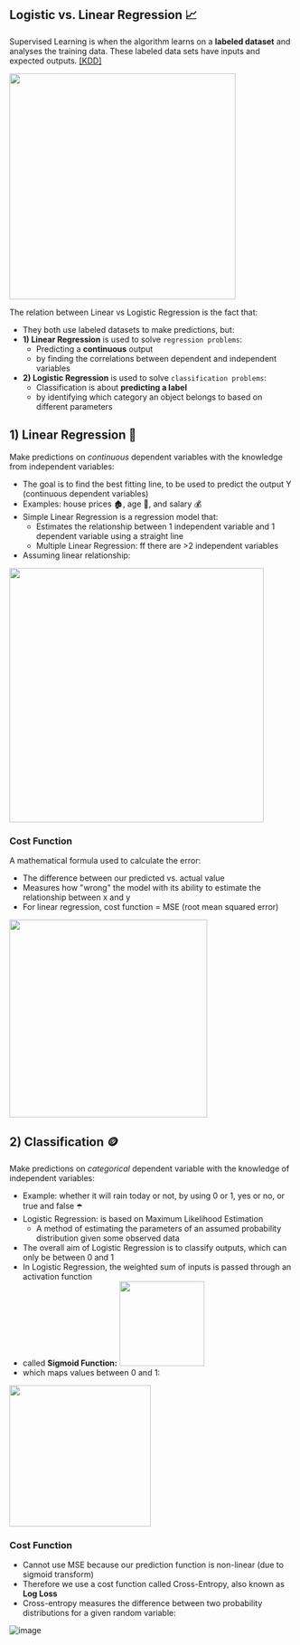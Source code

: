 ## Logistic vs. Linear Regression 📈
Supervised Learning is when the algorithm learns on a **labeled dataset** and analyses the training data. These labeled data sets have inputs and expected outputs. [[KDD]](https://www.kdnuggets.com/2022/03/linear-logistic-regression-succinct-explanation.html#:~:text=Linear%20Regression%20and%20Logistic%20Regression,used%20to%20solve%20Classification%20problems.) 

<img width="400" src="https://github.com/krystinli/Legoland/assets/33378140/eb554f29-a8f9-4c03-b8e2-fa96931238ef" />

The relation between Linear vs Logistic Regression is the fact that:
- They both use labeled datasets to make predictions, but:
- **1) Linear Regression** is used to solve `regression problems`:
  - Predicting a **continuous** output
  - by finding the correlations between dependent and independent variables 
- **2) Logistic Regression** is used to solve `classification problems`:
  - Classification is about **predicting a label**
  - by identifying which category an object belongs to based on different parameters 

## 1) Linear Regression 🧵
Make predictions on _continuous_ dependent variables with the knowledge from independent variables:
- The goal is to find the best fitting line, to be used to predict the output Y (continuous dependent variables)
- Examples: house prices 🏚️, age 👵, and salary 💰
- Simple Linear Regression is a regression model that:
  - Estimates the relationship between 1 independent variable and 1 dependent variable using a straight line
  - Multiple Linear Regression: ff there are >2 independent variables
- Assuming linear relationship:
<img width="450" src="https://github.com/krystinli/Legoland/assets/33378140/f43bc917-98bc-47e3-b548-86bcde154b0e"/>

### Cost Function
A mathematical formula used to calculate the error:
- The difference between our predicted vs. actual value
- Measures how "wrong" the model with its ability to estimate the relationship between x and y
- For linear regression, cost function = MSE (root mean squared error)

<img width="350" src="https://www.kdnuggets.com/wp-content/uploads/arya_logistic_linear_regression_succinct_1.png" />

## 2) Classification 🪙
Make predictions on _categorical_ dependent variable with the knowledge of independent variables:
- Example: whether it will rain today or not, by using 0 or 1, yes or no, or true and false ☂️
- Logistic Regression: is based on Maximum Likelihood Estimation
  - A method of estimating the parameters of an assumed probability distribution given some observed data
- The overall aim of Logistic Regression is to classify outputs, which can only be between 0 and 1
- In Logistic Regression, the weighted sum of inputs is passed through an activation function
- called **Sigmoid Function:** <img width="150" src="https://www.kdnuggets.com/wp-content/uploads/arya_logistic_linear_regression_succinct_6.png" />
- which maps values between 0 and 1:
<img width="250" src="https://github.com/krystinli/Legoland/assets/33378140/33a1421f-8da8-4fdb-bd53-d981c425ac1a" />

### Cost Function
- Cannot use MSE because our prediction function is non-linear (due to sigmoid transform)
- Therefore we use a cost function called Cross-Entropy, also known as **Log Loss**
- Cross-entropy measures the difference between two probability distributions for a given random variable:

![image](https://github.com/krystinli/Legoland/assets/33378140/4ae034f2-72b4-4da0-bc2f-423a36a680b8)





